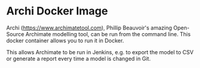 # Archi Docker Image
Archi (https://www.archimatetool.com), Phillip Beauvoir's amazing Open-Source Archimate modelling tool, can be run from the command line. This docker container allows you to run it in Docker.

This allows Archimate to be run in Jenkins, e.g. to export the model to CSV or generate a report every time a model is changed in Git.